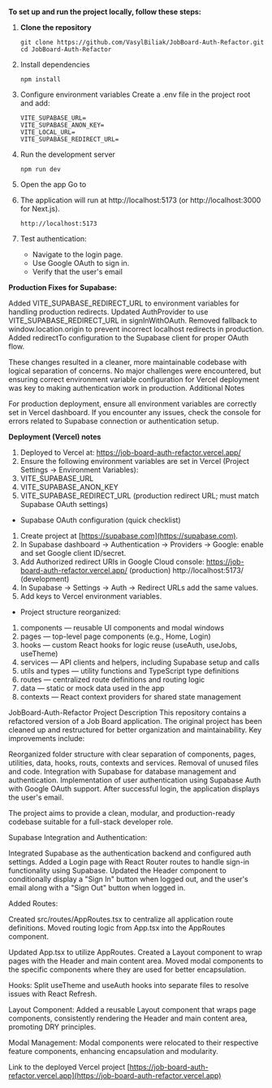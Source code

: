 **To set up and run the project locally, follow these steps:**
1. **Clone the repository**
   ```
   git clone https://github.com/VasylBiliak/JobBoard-Auth-Refactor.git
   cd JobBoard-Auth-Refactor
   ```
2. Install dependencies
   ```
   npm install
   ```
3. Configure environment variables
   Create a .env file in the project root and add:
   ```   
   VITE_SUPABASE_URL=
   VITE_SUPABASE_ANON_KEY=
   VITE_LOCAL_URL=
   VITE_SUPABASE_REDIRECT_URL=
   ```
4. Run the development server
   ```
   npm run dev
   ```
5. Open the app
   Go to
6. The application will run at http://localhost:5173 (or http://localhost:3000 for Next.js).
   ```
   http://localhost:5173
   ```

6. Test authentication:
   * Navigate to the login page.
   * Use Google OAuth to sign in.
   * Verify that the user's email   



**Production Fixes for Supabase:**

Added VITE_SUPABASE_REDIRECT_URL to environment variables for handling production redirects.
Updated AuthProvider to use VITE_SUPABASE_REDIRECT_URL in signInWithOAuth.
Removed fallback to window.location.origin to prevent incorrect localhost redirects in production.
Added redirectTo configuration to the Supabase client for proper OAuth flow.

These changes resulted in a cleaner, more maintainable codebase with logical separation of concerns. No major challenges were encountered, but ensuring correct environment variable configuration for Vercel deployment was key to making authentication work in production.
Additional Notes

For production deployment, ensure all environment variables are correctly set in Vercel dashboard.
If you encounter any issues, check the console for errors related to Supabase connection or authentication setup.

**Deployment (Vercel) notes**

1. Deployed to Vercel at: https://job-board-auth-refactor.vercel.app/
2. Ensure the following environment variables are set in Vercel (Project Settings → Environment Variables):
3. VITE_SUPABASE_URL
4. VITE_SUPABASE_ANON_KEY
5. VITE_SUPABASE_REDIRECT_URL (production redirect URL; must match Supabase OAuth settings)

* Supabase OAuth configuration (quick checklist)

1. Create project at [https://supabase.com](https://supabase.com).
2. In Supabase dashboard → Authentication → Providers → Google: enable and set Google client ID/secret.
3. Add Authorized redirect URIs in Google Cloud console:
   https://job-board-auth-refactor.vercel.app/ (production)
   http://localhost:5173/ (development)
4. In Supabase → Settings → Auth → Redirect URLs add the same values.
5. Add keys to Vercel environment variables.

* Project structure reorganized:

1. components — reusable UI components and modal windows
2. pages — top-level page components (e.g., Home, Login)
3. hooks — custom React hooks for logic reuse (useAuth, useJobs, useTheme)
4. services — API clients and helpers, including Supabase setup and calls
5. utils and types — utility functions and TypeScript type definitions
6. routes — centralized route definitions and routing logic
7. data — static or mock data used in the app
8. contexts — React context providers for shared state management


JobBoard-Auth-Refactor
Project Description
This repository contains a refactored version of a Job Board application.
The original project has been cleaned up and restructured for better organization and maintainability.
Key improvements include:

Reorganized folder structure with clear separation of components, pages, utilities, data, hooks, routs, contexts and services.
Removal of unused files and code.
Integration with Supabase for database management and authentication.
Implementation of user authentication using Supabase Auth with Google OAuth support.
After successful login, the application displays the user's email.

The project aims to provide a clean, modular, and production-ready codebase suitable for a full-stack developer role.

Supabase Integration and Authentication:

Integrated Supabase as the authentication backend and configured auth settings.
Added a Login page with React Router routes to handle sign-in functionality using Supabase.
Updated the Header component to conditionally display a "Sign In" button when logged out,
and the user's email along with a "Sign Out" button when logged in.

Added Routes:

Created src/routes/AppRoutes.tsx to centralize all application route definitions.
Moved routing logic from App.tsx into the AppRoutes component.

Updated App.tsx to utilize AppRoutes.
Created a Layout component to wrap pages with the Header and main content area.
Moved modal components to the specific components where they are used for better encapsulation.

Hooks:
Split useTheme and useAuth hooks into separate files to resolve issues with React Refresh.

Layout Component:
Added a reusable Layout component that wraps page components, consistently rendering the Header and main content area, promoting DRY principles.

Modal Management:
Modal components were relocated to their respective feature components, enhancing encapsulation and modularity.

Link to the deployed Vercel project [https://job-board-auth-refactor.vercel.app](https://job-board-auth-refactor.vercel.app)
